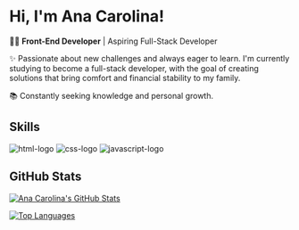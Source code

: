 # Hi, I'm Ana Carolina!

👩‍💻 **Front-End Developer** | Aspiring Full-Stack Developer

✨ Passionate about new challenges and always eager to learn. I'm currently studying to become a full-stack developer, with the goal of creating solutions that bring comfort and financial stability to my family.

📚 Constantly seeking knowledge and personal growth.

## Skills

<img src="https://img.shields.io/badge/HTML5-E34F26?style=for-the-badge&logo=html5&logoColor=white" alt="html-logo">
<img src="https://img.shields.io/badge/CSS3-1572B6?style=for-the-badge&logo=css3&logoColor=white" alt="css-logo">
<img src="https://img.shields.io/badge/JavaScript-323330?style=for-the-badge&logo=javascript&logoColor=F7DF1E" alt="javascript-logo">

## GitHub Stats

[![Ana Carolina's GitHub Stats](https://github-readme-stats.vercel.app/api?username=anacarolfss&show_icons=true&theme=radical)](https://github.com/anuraghazra/github-readme-stats)

[![Top Languages](https://github-readme-stats.vercel.app/api/top-langs/?username=anacarolfss&layout=compact&theme=radical)](https://github.com/anuraghazra/github-readme-stats)
